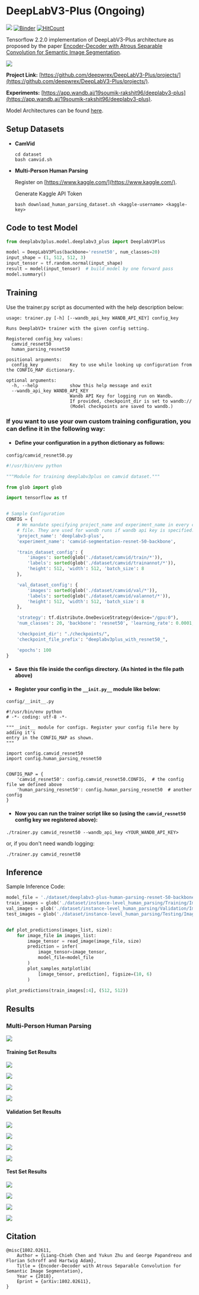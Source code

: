 # DeepLabV3-Plus (Ongoing)

[![](https://camo.githubusercontent.com/7ce7d8e78ad8ddab3bea83bb9b98128528bae110/68747470733a2f2f616c65656e34322e6769746875622e696f2f6261646765732f7372632f74656e736f72666c6f772e737667)](https://tensorflow.org/)
[![Binder](https://mybinder.org/badge_logo.svg)](https://mybinder.org/v2/gh/deepwrex/DeepLabV3-Plus/augmentations)
[![HitCount](http://hits.dwyl.com/souimik12345/https://githubcom/soumik12345/DeepLabV3-Plus.svg)](http://hits.dwyl.com/souimik12345/https://githubcom/soumik12345/DeepLabV3-Plus)

Tensorflow 2.2.0 implementation of DeepLabV3-Plus architecture as proposed by the paper [Encoder-Decoder with Atrous Separable
Convolution for Semantic Image Segmentation](https://arxiv.org/pdf/1802.02611.pdf).

![](./assets/deeplabv3_plus_diagram.png)

**Project Link:** [https://github.com/deepwrex/DeepLabV3-Plus/projects/](https://github.com/deepwrex/DeepLabV3-Plus/projects/).

**Experiments:** [https://app.wandb.ai/19soumik-rakshit96/deeplabv3-plus](https://app.wandb.ai/19soumik-rakshit96/deeplabv3-plus).

Model Architectures can be found [here](./models.md).

## Setup Datasets

- **CamVid**
    
    ```shell script
    cd dataset
    bash camvid.sh
    ```

- **Multi-Person Human Parsing**

    Register on [https://www.kaggle.com/](https://www.kaggle.com/).

    Generate Kaggle API Token

    ```shell script
    bash download_human_parsing_dataset.sh <kaggle-username> <kaggle-key>
    ```


## Code to test Model

```python
from deeplabv3plus.model.deeplabv3_plus import DeeplabV3Plus

model = DeepLabV3Plus(backbone='resnet50', num_classes=20)
input_shape = (1, 512, 512, 3)
input_tensor = tf.random.normal(input_shape)
result = model(input_tensor)  # build model by one forward pass
model.summary()
```

## Training

Use the trainer.py script as documented with the help description below:
```
usage: trainer.py [-h] [--wandb_api_key WANDB_API_KEY] config_key

Runs DeeplabV3+ trainer with the given config setting.

Registered config_key values:
  camvid_resnet50
  human_parsing_resnet50

positional arguments:
  config_key            Key to use while looking up configuration from the CONFIG_MAP dictionary.

optional arguments:
  -h, --help            show this help message and exit
  --wandb_api_key WANDB_API_KEY
                        Wandb API Key for logging run on Wandb.
                        If provided, checkpoint_dir is set to wandb://
                        (Model checkpoints are saved to wandb.)
```

### If you want to use your own custom training configuration, you can define it in the following way:

- #### Define your configuration in a python dictionary as follows:
`config/camvid_resnet50.py`

```python
#!/usr/bin/env python

"""Module for training deeplabv3plus on camvid dataset."""

from glob import glob

import tensorflow as tf


# Sample Configuration
CONFIG = {
    # We mandate specifying project_name and experiment_name in every config
    # file. They are used for wandb runs if wandb api key is specified.
    'project_name': 'deeplabv3-plus',
    'experiment_name': 'camvid-segmentation-resnet-50-backbone',

    'train_dataset_config': {
        'images': sorted(glob('./dataset/camvid/train/*')),
        'labels': sorted(glob('./dataset/camvid/trainannot/*')),
        'height': 512, 'width': 512, 'batch_size': 8
    },

    'val_dataset_config': {
        'images': sorted(glob('./dataset/camvid/val/*')),
        'labels': sorted(glob('./dataset/camvid/valannot/*')),
        'height': 512, 'width': 512, 'batch_size': 8
    },

    'strategy': tf.distribute.OneDeviceStrategy(device="/gpu:0"),
    'num_classes': 20, 'backbone': 'resnet50', 'learning_rate': 0.0001,

    'checkpoint_dir': "./checkpoints/",
    'checkpoint_file_prefix': "deeplabv3plus_with_resnet50_",

    'epochs': 100
}
```

- #### Save this file inside the configs directory. (As hinted in the file path above)
- #### Register your config in the `__init.py__` module like below:
`config/__init__.py`


```
#!/usr/bin/env python
# -*- coding: utf-8 -*-

"""__init__ module for configs. Register your config file here by adding it's
entry in the CONFIG_MAP as shown.
"""

import config.camvid_resnet50
import config.human_parsing_resnet50


CONFIG_MAP = {
    'camvid_resnet50': config.camvid_resnet50.CONFIG,  # the config file we defined above
    'human_parsing_resnet50': config.human_parsing_resnet50  # another config
}

```
- #### Now you can run the trainer script like so (using the `camvid_resnet50` config key we registered above):
```
./trainer.py camvid_resnet50 --wandb_api_key <YOUR_WANDB_API_KEY>
```
or, if you don't need wandb logging:
```
./trainer.py camvid_resnet50
```

## Inference

Sample Inference Code:

```python
model_file = './dataset/deeplabv3-plus-human-parsing-resnet-50-backbone.h5'
train_images = glob('./dataset/instance-level_human_parsing/Training/Images/*')
val_images = glob('./dataset/instance-level_human_parsing/Validation/Images/*')
test_images = glob('./dataset/instance-level_human_parsing/Testing/Images/*')


def plot_predictions(images_list, size):
    for image_file in images_list:
        image_tensor = read_image(image_file, size)
        prediction = infer(
            image_tensor=image_tensor,
            model_file=model_file
        )
        plot_samples_matplotlib(
            [image_tensor, prediction], figsize=(10, 6)
        )

plot_predictions(train_images[:4], (512, 512))
```

## Results

### Multi-Person Human Parsing

![](./assets/human_parsing_results/training_results.png)

#### Training Set Results

![](./assets/human_parsing_results/train_result_1.png)

![](./assets/human_parsing_results/train_result_2.png)

![](./assets/human_parsing_results/train_result_3.png)

![](./assets/human_parsing_results/train_result_4.png)

#### Validation Set Results

![](./assets/human_parsing_results/val_result_1.png)

![](./assets/human_parsing_results/val_result_2.png)

![](./assets/human_parsing_results/val_result_3.png)

![](./assets/human_parsing_results/val_result_4.png)

#### Test Set Results

![](./assets/human_parsing_results/test_result_1.png)

![](./assets/human_parsing_results/test_result_2.png)

![](./assets/human_parsing_results/test_result_3.png)

![](./assets/human_parsing_results/test_result_4.png)

## Citation

```
@misc{1802.02611,
    Author = {Liang-Chieh Chen and Yukun Zhu and George Papandreou and Florian Schroff and Hartwig Adam},
    Title = {Encoder-Decoder with Atrous Separable Convolution for Semantic Image Segmentation},
    Year = {2018},
    Eprint = {arXiv:1802.02611},
}
```
